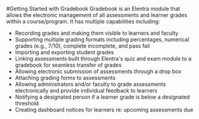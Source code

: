 #Getting Started with Gradebook
Gradebook is an Elentra module that allows the electronic management of all assessments and learner grades within a course/program.  It has multiple capabilities including:  

* Recording grades and making them visible to learners and faculty
* Supporting multiple grading formats including percentages, numerical grades (e.g., 7/10), complete incomplete, and pass fail
* Importing and exporting student grades
* Linking assessments built through Elentra's quiz and exam module to a gradebook for seamless transfer of grades
* Allowing electronic submission of assessments through a drop box
* Attaching grading forms to assessments
* Allowing administrators and/or faculty to grade assessments electronically and provide individual feedback to learners
* Notifying a designated person if a learner grade is below a designated threshold
* Creating dashboard notices for learners re: upcoming assessments due
